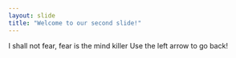 ```yaml
---
layout: slide
title: "Welcome to our second slide!"
---
```

I shall not fear, fear is the mind killer
Use the left arrow to go back!
